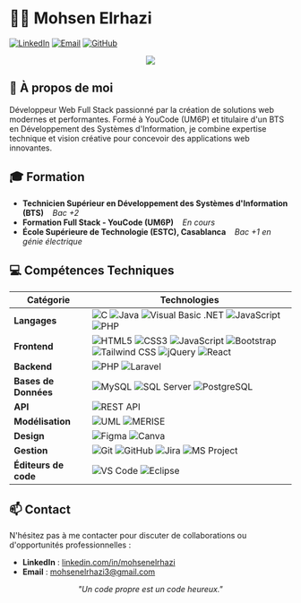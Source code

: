 # 👨‍💻 Mohsen Elrhazi

[![LinkedIn](https://img.shields.io/badge/LinkedIn-0077B5?style=for-the-badge&logo=linkedin&logoColor=white)](https://linkedin.com/in/mohsen-elrhazi-13a65b2bb)
[![Email](https://img.shields.io/badge/Email-D14836?style=for-the-badge&logo=gmail&logoColor=white)](mailto:ton.email@example.com)
[![GitHub](https://img.shields.io/badge/GitHub-100000?style=for-the-badge&logo=github&logoColor=white)](https://github.com/ton-lien)

<div align="center">

![](https://readme-typing-svg.herokuapp.com?font=Montserrat&weight=600&size=22&duration=3000&pause=1000&color=20C20E&center=true&vCenter=true&random=false&width=600&height=120&lines=Développeur+Web+Full+Stack;Passionné+par+l'innovation+technologique;Créateur+de+solutions+web+modernes;Bienvenue+sur+mon+profil+GitHub+!)

</div>

## 🚀 À propos de moi
Développeur Web Full Stack passionné par la création de solutions web modernes et performantes. Formé à YouCode (UM6P) et titulaire d'un BTS en Développement des Systèmes d'Information, je combine expertise technique et vision créative pour concevoir des applications web innovantes.

## 🎓 Formation
- **Technicien Supérieur en Développement des Systèmes d'Information (BTS)**&nbsp;&nbsp;&nbsp;&nbsp;*Bac +2*
- **Formation Full Stack - YouCode (UM6P)**&nbsp;&nbsp;&nbsp;&nbsp;*En cours*
- **École Supérieure de Technologie (ESTC), Casablanca**&nbsp;&nbsp;&nbsp;&nbsp;*Bac +1 en génie électrique*

## 💻 Compétences Techniques

| Catégorie | Technologies |
|-----------|-------------|
| **Langages** | ![C](https://img.shields.io/badge/C-00599C?style=for-the-badge&logo=c&logoColor=white) ![Java](https://img.shields.io/badge/Java-ED8B00?style=for-the-badge&logo=java&logoColor=white) ![Visual Basic .NET](https://img.shields.io/badge/VB.NET-5C2D91?style=for-the-badge&logo=.net&logoColor=white) ![JavaScript](https://img.shields.io/badge/JavaScript-F7DF1E?style=for-the-badge&logo=javascript&logoColor=black) ![PHP](https://img.shields.io/badge/PHP-777BB4?style=for-the-badge&logo=php&logoColor=white) |
| **Frontend** | ![HTML5](https://img.shields.io/badge/HTML5-E34F26?style=for-the-badge&logo=html5&logoColor=white) ![CSS3](https://img.shields.io/badge/CSS3-1572B6?style=for-the-badge&logo=css3&logoColor=white) ![JavaScript](https://img.shields.io/badge/JavaScript-F7DF1E?style=for-the-badge&logo=javascript&logoColor=black) ![Bootstrap](https://img.shields.io/badge/Bootstrap-563D7C?style=for-the-badge&logo=bootstrap&logoColor=white) ![Tailwind CSS](https://img.shields.io/badge/Tailwind_CSS-38B2AC?style=for-the-badge&logo=tailwind-css&logoColor=white) ![jQuery](https://img.shields.io/badge/jQuery-0769AD?style=for-the-badge&logo=jquery&logoColor=white) ![React](https://img.shields.io/badge/React-20232A?style=for-the-badge&logo=react&logoColor=61DAFB) |
| **Backend** | ![PHP](https://img.shields.io/badge/PHP-777BB4?style=for-the-badge&logo=php&logoColor=white) ![Laravel](https://img.shields.io/badge/Laravel-FF2D20?style=for-the-badge&logo=laravel&logoColor=white) |
| **Bases de Données** | ![MySQL](https://img.shields.io/badge/MySQL-005C84?style=for-the-badge&logo=mysql&logoColor=white) ![SQL Server](https://img.shields.io/badge/Microsoft_SQL_Server-CC2927?style=for-the-badge&logo=microsoft-sql-server&logoColor=white) ![PostgreSQL](https://img.shields.io/badge/PostgreSQL-316192?style=for-the-badge&logo=postgresql&logoColor=white) |
| **API** | ![REST API](https://img.shields.io/badge/REST_API-009688?style=for-the-badge&logo=fastapi&logoColor=white) |
| **Modélisation** | ![UML](https://img.shields.io/badge/UML-FB7A24?style=for-the-badge&logo=uml&logoColor=white) ![MERISE](https://img.shields.io/badge/MERISE-0078D4?style=for-the-badge&logo=merise&logoColor=white) |
| **Design** | ![Figma](https://img.shields.io/badge/Figma-F24E1E?style=for-the-badge&logo=figma&logoColor=white) ![Canva](https://img.shields.io/badge/Canva-00C4CC?style=for-the-badge&logo=canva&logoColor=white) |
| **Gestion** | ![Git](https://img.shields.io/badge/Git-F05032?style=for-the-badge&logo=git&logoColor=white) ![GitHub](https://img.shields.io/badge/GitHub-100000?style=for-the-badge&logo=github&logoColor=white) ![Jira](https://img.shields.io/badge/Jira-0052CC?style=for-the-badge&logo=jira&logoColor=white) ![MS Project](https://img.shields.io/badge/MS_Project-217346?style=for-the-badge&logo=microsoft-office&logoColor=white) |
| **Éditeurs de code** | ![VS Code](https://img.shields.io/badge/VS_Code-007ACC?style=for-the-badge&logo=visual-studio-code&logoColor=white) ![Eclipse](https://img.shields.io/badge/Eclipse-2C2255?style=for-the-badge&logo=eclipse&logoColor=white) |

## 📫 Contact

N'hésitez pas à me contacter pour discuter de collaborations ou d'opportunités professionnelles :

- **LinkedIn** : [linkedin.com/in/mohsenelrhazi](https://linkedin.com/in/mohsen-elrhazi-13a65b2bb)
- **Email** : mohsenelrhazi3@gmail.com
<!-- - **Site Web** : [votre-site-web.com](https://votre-site-web.com) -->

<p align="center">
  <i>"Un code propre est un code heureux."</i><br>
</p>
